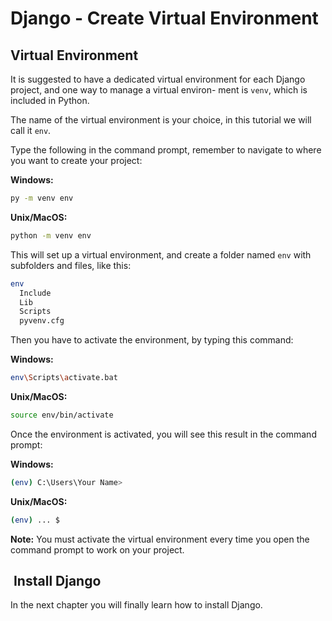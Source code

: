 # Django - Create Virtual Environment

## Virtual Environment

It is suggested to have a dedicated virtual environment for
each Django project, and one way to manage a virtual environ-
ment is `venv`, which is included in Python.

The name of the virtual environment is your choice, in this
tutorial we will call it `env`.

Type the following in the command prompt, remember to navigate
to where you want to create your project:

**Windows:**

```bash
py -m venv env
```

**Unix/MacOS:**

```bash
python -m venv env
```

This will set up a virtual environment, and create a folder named
`env` with subfolders and files, like this:

```bash
env
  Include
  Lib
  Scripts
  pyvenv.cfg
```

Then you have to activate the environment, by typing this command:

**Windows:**

```bash
env\Scripts\activate.bat
```

**Unix/MacOS:**

```bash
source env/bin/activate
```

Once the environment is activated, you will see this result in the
command prompt:

**Windows:**

```bash
(env) C:\Users\Your Name>
```

**Unix/MacOS:**

```bash
(env) ... $
```

**Note:** You must activate the virtual environment every time you
open the command prompt to work on your project.

##  Install Django

In the next chapter you will finally learn how to install Django.
